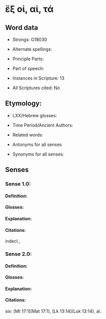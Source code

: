 # ἕξ οἱ, αἱ, τά

<!-- Status: S2=NeedsEdits -->
<!-- Lexica used for edits:   -->

## Word data

* Strongs: G18030

* Alternate spellings:



* Principle Parts: 


* Part of speech: 


* Instances in Scripture: 13

* All Scriptures cited: No

## Etymology: 


* LXX/Hebrew glosses: 


* Time Period/Ancient Authors: 


* Related words: 

* Antonyms for all senses

* Synonyms for all senses: 


## Senses 


### Sense  1.0: 

#### Definition: 


#### Glosses:



#### Explanation:



#### Citations: 

indecl., 

### Sense  2.0: 

#### Definition: 


#### Glosses:



#### Explanation:



#### Citations: 

six: [Mt 17:1](Mat 17:1), [Lk 13:14](Luk 13:14), al. 
